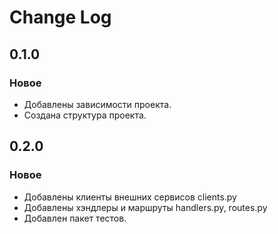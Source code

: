 # Change Log

## 0.1.0

### Новое

- Добавлены зависимости проекта.
- Создана структура проекта.

## 0.2.0

### Новое

- Добавлены клиенты внешних сервисов clients.py
- Добавлены хэндлеры и маршруты handlers.py, routes.py
- Добавлен пакет тестов.
